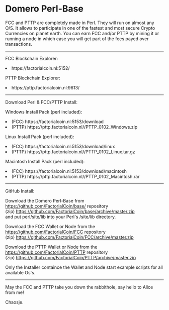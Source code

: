 # Domero Perl-Base

FCC and PTTP are completely made in Perl. They will run on almost any O/S.
It allows to participate in one of the fastest and most secure Crypto Currencies on planet earth.
You can earn FCC and/or PTTP by mining it or running a node in which case you will get part of the fees payed over transactions.

<hr>
<p>FCC Blockchain Explorer:<br><li>https://factorialcoin.nl:5152/</li></p>
<p>PTTP Blockchain Explorer:<br><li>https://pttp.factorialcoin.nl:9613/</li></p>

<hr>
<p>Download Perl & FCC/PTTP Install:</p>

<p>Windows Install Pack (perl included):
<li>(FCC) https://factorialcoin.nl:5153/download</li>
<li>(PTTP) https://pttp.factorialcoin.nl//PTTP_0102_Windows.zip</li>
</p>
<p>Linux Install Pack (perl included):
<li>(FCC) https://factorialcoin.nl:5153/download/linux</li>
<li>(PTTP) https://pttp.factorialcoin.nl//PTTP_0102_Linux.tar.gz</li>
</p>
<p>Macintosh Install Pack (perl included):
<li>(FCC) https://factorialcoin.nl:5153/download/macintosh</li>
<li>(PTTP) https://pttp.factorialcoin.nl//PTTP_0102_Macintosh.rar</li>
</p>
<hr>
<p>GitHub Install:</p>

Download the Domero Perl-Base from https://github.com/FactorialCoin/base/ repository 
<br>(zip) https://github.com/FactorialCoin/base/archive/master.zip 
<br>and put perl/site/lib into your Perl's /site/lib directory.

Download the FCC Wallet or Node from the https://github.com/FactorialCoin/FCC repository
<br>(zip) https://github.com/FactorialCoin/FCC/archive/master.zip 

Download the PTTP Wallet or Node from the https://github.com/FactorialCoin/PTTP repository
<br>(zip) https://github.com/FactorialCoin/PTTP/archive/master.zip 

Only the Installer containce the Wallet and Node start example scripts for all available Os's.

<hr>

May the FCC and PTTP take you down the rabbithole, say hello to Alice from me!

Chaosje.

